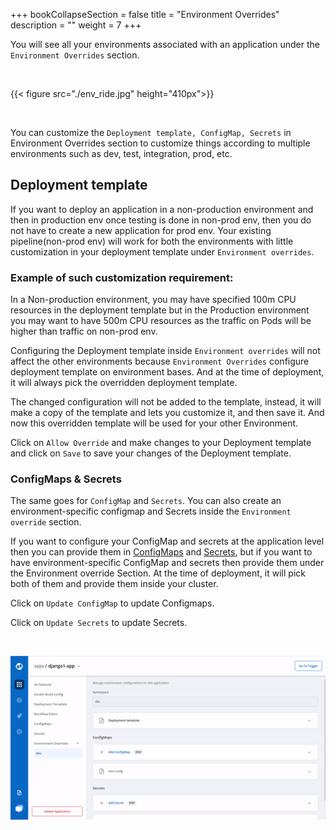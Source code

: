 +++
bookCollapseSection = false
title = "Environment Overrides"
description = ""
weight = 7
+++


You will see all your environments associated with an application under the `Environment Overrides` section.

&nbsp;&nbsp;


{{< figure src="./env_ride.jpg" height="410px">}}

&nbsp;&nbsp;


You can customize the `Deployment template, ConfigMap, Secrets` in Environment Overrides section to customize things according to multiple environments such as dev, test, integration, prod, etc.

## Deployment template

If you want to deploy an application in a non-production environment and then in production env once testing is done in non-prod env, then you do not have to create a new application for prod env. Your existing pipeline(non-prod env) will work for both the environments with little customization in your deployment template under `Environment overrides`.

### Example of such customization requirement:

In a Non-production environment, you may have specified 100m CPU resources in the deployment template but in the Production environment you may want to have 500m CPU resources as the traffic on Pods will be higher than traffic on non-prod env.

Configuring the Deployment template inside `Environment overrides` will not affect the other environments because `Environment Overrides` configure deployment template on environment bases. And at the time of deployment, it will always pick the overridden deployment template.

The changed configuration will not be added to the template, instead, it will make a copy of the template and lets you customize it, and then save it. And now this overridden template will be used for your other Environment.

Click on `Allow Override` and make changes to your Deployment template and click on `Save` to save your changes of the Deployment template.

### ConfigMaps & Secrets

The same goes for `ConfigMap` and `Secrets`. You can also create an environment-specific configmap and Secrets inside the `Environment override` section.

If you want to configure your ConfigMap and secrets at the application level then you can provide them in [ConfigMaps](/creating_application/config_maps/) and [Secrets](/creating_application/secrets/), but if you want to have environment-specific ConfigMap and secrets then provide them under the Environment override Section. At the time of deployment, it will pick both of them and provide them inside your cluster.

Click on `Update ConfigMap` to update Configmaps.

Click on `Update Secrets` to update Secrets.


&nbsp;&nbsp;

![Environment Overrides](../../arora4.gif "Environment Overrides")
